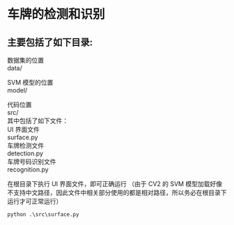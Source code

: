 # 车牌的检测和识别

## 主要包括了如下目录:

数据集的位置\
data/

SVM 模型的位置\
model/

代码位置\
src/\
其中包括了如下文件：\
UI 界面文件\
surface.py\
车牌检测文件\
detection.py\
车牌号码识别文件\
recognition.py

在根目录下执行 UI 界面文件，即可正确运行
（由于 CV2 的 SVM 模型加载好像不支持中文路径，因此文件中相关部分使用的都是相对路径，所以务必在根目录下运行才可正常运行）
```
python .\src\surface.py
```

